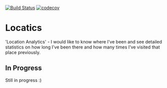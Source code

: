 [![Build Status](https://travis-ci.com/LukeSmith16/Locatics.svg?branch=master)](https://travis-ci.com/LukeSmith16/Locatics)
[![codecov](https://codecov.io/gh/LukeSmith16/Locatics/branch/onboarding-feature/graph/badge.svg)](https://codecov.io/gh/LukeSmith16/Locatics)

# Locatics
'Location Analytics' - I would like to know where I’ve been and see detailed statistics on how long I’ve been there and how many times I’ve visited that place previously. 

## In Progress
Still in progress :)
